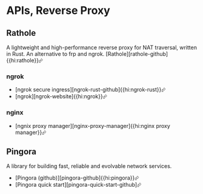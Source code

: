 # APIs, Reverse Proxy

## Rathole

A lightweight and high-performance reverse proxy for NAT traversal, written in Rust. An alternative to frp and ngrok. [Rathole][rathole-github]{{hi:rathole}}⮳

### ngrok

- [ngrok secure ingress][ngrok-rust-github]{{hi:ngrok-rust}}⮳
- [ngrok][ngrok-website]{{hi:ngrok}}⮳

### nginx

- [ngnix proxy manager][nginx-proxy-manager]{{hi:nginx proxy manager}}⮳

## Pingora

A library for building fast, reliable and evolvable network services.

- [Pingora (github)][pingora-github]{{hi:pingora}}⮳
- [Pingora quick start][pingora-quick-start-github]⮳
